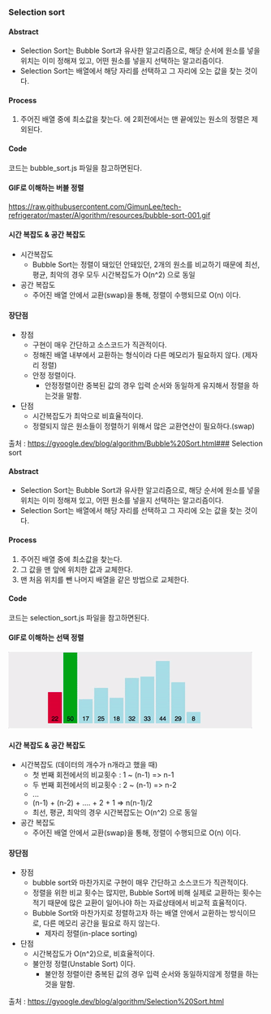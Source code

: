 ### Selection sort
#### Abstract
- Selection Sort는 Bubble Sort과 유사한 알고리즘으로, 해당 순서에 원소를 넣을 위치는 이미 정해져 있고, 어떤 원소를 넣을지 선택하는 알고리즘이다.
- Selection Sort는 배열에서 해당 자리를 선택하고 그 자리에 오는 값을 찾는 것이다.

#### Process
1. 주어진 배열 중에 최소값을 찾는다.
에 2회전에서는 맨 끝에있는 원소의 정렬은 제외된다.

#### Code
코드는 bubble_sort.js 파일을 참고하면된다.

#### GIF로 이해하는 버블 정렬
https://raw.githubusercontent.com/GimunLee/tech-refrigerator/master/Algorithm/resources/bubble-sort-001.gif

#### 시간 복잡도 & 공간 복잡도
 - 시간복잡도
    - Bubble Sort는 정렬이 돼있던 안돼있던, 2개의 원소를 비교하기 때문에 최선, 평균, 최악의 경우 모두 시간복잡도가 O(n^2) 으로 동일
 - 공간 복잡도
   - 주어진 배열 안에서 교환(swap)을 통해, 정렬이 수행되므로 O(n) 이다.

#### 장단점

- 장점
  - 구현이 매우 간단하고 소스코드가 직관적이다.
  - 정해진 배열 내부에서 교환하는 형식이라 다른 메모리가 필요하지 않다. (제자리 정렬)
  - 안정 정렬이다. 
    - 안정정렬이란 중복된 값의 경우 입력 순서와 동일하게 유지해서 정렬을 하는것을 말함.
- 단점
  - 시간복잡도가 최악으로 비효율적이다.
  - 정렬되지 않은 원소들이 정렬하기 위해서 많은 교환연산이 필요하다.(swap)

출처 : https://gyoogle.dev/blog/algorithm/Bubble%20Sort.html### Selection sort
#### Abstract
- Selection Sort는 Bubble Sort과 유사한 알고리즘으로, 해당 순서에 원소를 넣을 위치는 이미 정해져 있고, 어떤 원소를 넣을지 선택하는 알고리즘이다.
- Selection Sort는 배열에서 해당 자리를 선택하고 그 자리에 오는 값을 찾는 것이다.

#### Process
1. 주어진 배열 중에 최소값을 찾는다.
2. 그 값을 맨 앞에 위치한 값과 교체한다.
3. 맨 처음 위치를 뺀 나머지 배열을 같은 방법으로 교체한다.

#### Code
코드는 selection_sort.js 파일을 참고하면된다.

#### GIF로 이해하는 선택 정렬
![img.png](img.png)


#### 시간 복잡도 & 공간 복잡도
 - 시간복잡도 (데이터의 개수가 n개라고 했을 때)
    - 첫 번째 회전에서의 비교횟수 : 1 ~ (n-1) => n-1
    - 두 번째 회전에서의 비교횟수 : 2 ~ (n-1) => n-2
    - ...
    - (n-1) + (n-2) + .... + 2 + 1 => n(n-1)/2
    - 최선, 평균, 최악의 경우 시간복잡도는 O(n^2) 으로 동일
 - 공간 복잡도
   - 주어진 배열 안에서 교환(swap)을 통해, 정렬이 수행되므로 O(n) 이다.

#### 장단점

- 장점
  - bubble sort와 마찬가지로 구현이 매우 간단하고 소스코드가 직관적이다.
  - 정렬을 위한 비교 횟수는 많지만, Bubble Sort에 비해 실제로 교환하는 횟수는 적기 때문에 많은 교환이 일어나야 하는 자료상태에서 비교적 효율적이다.
  - Bubble Sort와 마찬가지로 정렬하고자 하는 배열 안에서 교환하는 방식이므로, 다른 메모리 공간을 필요로 하지 않는다.
    - 제자리 정렬(in-place sorting)
- 단점
  - 시간복잡도가 O(n^2)으로, 비효율적이다.
  - 불안정 정렬(Unstable Sort) 이다.
    - 불안정 정렬이란 중복된 값의 경우 입력 순서와 동일하지않게 정렬을 하는것을 말함.

출처 : https://gyoogle.dev/blog/algorithm/Selection%20Sort.html